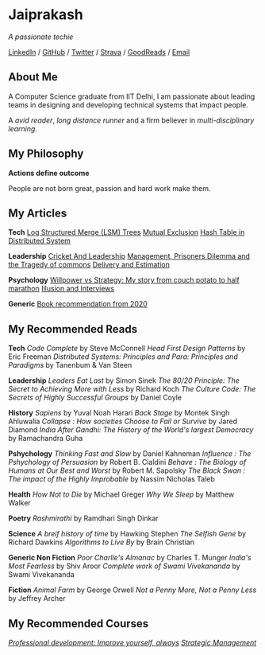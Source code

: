 # Jaiprakash

_A passionate techie_ <br>

 [LinkedIn](http://linkedin.techiejai.com) / [GitHub](http://github.techiejai.com) / [Twitter](http://twitter.techiejai.com) / [Strava](http://strava.techiejai.com) / [GoodReads](http://goodreads.techiejai.com/) / [Email](mailto:techiejaiprakash@gmail.com)

## About Me

A Computer Science graduate from IIT Delhi, I am passionate about leading teams in designing and developing technical systems that impact people.

A _avid reader_, _long distance runner_ and a firm believer in _multi-disciplinary learning_.

## My Philosophy

**Actions define outcome** <br>

People are not born great, passion and hard work make them.


## My Articles
**Tech**
[Log Structured Merge (LSM) Trees](https://medium.com/codex/understanding-log-structured-merge-lsm-trees-c4a0039f17a8)
[Mutual Exclusion](https://medium.com/swlh/mutual-exclusion-8ee27ea772c0)
[Hash Table in Distributed System](https://techiejai.medium.com/hash-tables-in-distributed-system-52dac98801ae)

**Leadership**
[Cricket And Leadership](https://techiejai.medium.com/cricket-and-leadership-e8d9c0d0026c)
[Management, Prisoners Dilemma and the Tragedy of commons](https://techiejai.medium.com/management-prisoners-dilemma-and-the-tragedy-of-the-commons-278b533094f6)
[Delivery and Estimation](https://techiejai.medium.com/delivery-and-estimation-eeb704677dfc)

**Psychology**
[Willpower vs Strategy: My story from couch potato to half marathon](https://techiejai.medium.com/willpower-vs-strategy-my-story-from-couch-potato-to-half-marathon-what-it-means-in-leadership-7d2d1a037398)
[Illusion and Interviews](https://techiejai.medium.com/illusions-and-interviews-84f9aaf38920)

**Generic**
[Book recommendation from 2020](https://techiejai.medium.com/recommendation-books-read-in-2020-d19b78a0da88)

## My Recommended Reads
**Tech**
_Code Complete_ by Steve McConnell
_Head First Design Patterns_ by Eric Freeman
_Distributed Systems: Principles and Para: Principles and Paradigms_ by Tanenbum & Van Steen

**Leadership**
_Leaders Eat Last_ by Simon Sinek
_The 80/20 Principle: The Secret to Achieving More with Less_ by Richard Koch
_The Culture Code: The Secrets of Highly Successful Groups_ by Daniel Coyle

**History**
_Sapiens_ by Yuval Noah Harari
_Back Stage_ by Montek Singh Ahluwalia
_Collapse : How societies Choose to Fail or Survive_ by Jared Diamond
_India After Gandhi: The History of the World's largest Democracy_ by Ramachandra Guha 

**Pshychology**
_Thinking Fast and Slow_ by Daniel Kahneman
_Influence : The Pshychology of Persuasion_ by Robert B. Cialdini
_Behave : The Biology of Humans at Our Best and Worst_ by Robert M. Sapolsky
_The Black Swan : The impact of the Highly Improbable_ by Nassim Nicholas Taleb

**Health**
_How Not to Die_ by Michael Greger
_Why We Sleep_ by Matthew Walker

**Poetry**
_Rashmirathi_ by Ramdhari Singh Dinkar

**Science**
_A breif history of time_ by Hawking Stephen
_The Selfish Gene_ by Richard Dawkins
_Algorithms to Live By_ by Brain Christian

**Generic Non Fiction**
_Poor Charlie's Almanac_ by Charles T. Munger
_India's Most Fearless_ by Shiv Aroor
_Complete work of Swami Vivekananda_ by Swami Vivekananda

**Fiction**
_Animal Farm_ by George Orwell
_Not a Penny More, Not a Penny Less_ by Jeffrey Archer


## My Recommended Courses
[_Professional development: Improve yourself, always_](https://www.coursera.org/learn/professional-development-improve-yourself/home/welcome)
[_Strategic Management_](https://www.coursera.org/learn/strategic-management/home/welcome)
